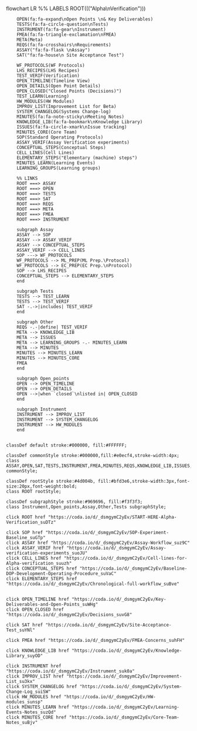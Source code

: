 flowchart LR
        %% LABELS 
        ROOT((("Alpha\nVerification")))
        
        OPEN(fa:fa-expand\nOpen Points \n& Key Deliverables)
        TESTS(fa:fa-circle-question\nTests)
        INSTRUMENT(fa:fa-gear\nInstrument)
        FMEA(fa:fa-triangle-exclamation\nFMEA)
        META(Meta)
        REQS(fa:fa-crosshairs\nRequirements)
        ASSAY("fa:fa-flask \nAssay")
        SAT("fa:fa-house\n Site Acceptance Test")
        
        WF_PROTOCOLS(WF Protocols)
        LHS_RECIPES(LHS Recipes)
        TEST_VERIF(Verification)
        OPEN_TIMELINE(Timeline View)
        OPEN_DETAILS(Open Point Details)
        OPEN_CLOSED("Closed Points (Decisions)")
        TEST_LEARN(Learning)
        HW_MODULES(HW Modules)
        IMPROV_LIST(Improvement List for Beta)
        SYSTEM_CHANGELOG(Systems Change-log)
        MINUTES(fa:fa-note-sticky\nMeeting Notes)
        KNOWLEDGE_LIB(fa:fa-bookmark\nKnowledge Library)
        ISSUES(fa:fa-circle-xmark\nIssue tracking)
        MINUTES_CORE(Core Team)
        SOP(Standard Operating Protocols)
        ASSAY_VERIF(Assay Verification experiments)
        CONCEPTUAL_STEPS(Conceptual Steps)
        CELL_LINES(Cell Lines)
        ELEMENTARY_STEPS("Elementary (machine) steps")
        MINUTES_LEARN(Learning Events)
        LEARNING_GROUPS(Learning groups)
    
        %% LINKS
        ROOT ===> ASSAY
        ROOT ===> OPEN
        ROOT ===> TESTS
        ROOT ===> SAT
        ROOT ===> REQS
        ROOT ===> META
        ROOT ===> FMEA
        ROOT ===> INSTRUMENT
    
        subgraph Assay
        ASSAY --> SOP
        ASSAY --> ASSAY_VERIF
        ASSAY --> CONCEPTUAL_STEPS
        ASSAY_VERIF --> CELL_LINES
        SOP ---> WF_PROTOCOLS
        WF_PROTOCOLS --> ML_PREP(ML Prep.\Protocol)
        WF_PROTOCOLS --> EC_PREP(EC Prep.\nProtocol)
        SOP --> LHS_RECIPES
        CONCEPTUAL_STEPS --> ELEMENTARY_STEPS
        end
    
        subgraph Tests
        TESTS --> TEST_LEARN
        TESTS --> TEST_VERIF
        SAT -.->|includes| TEST_VERIF
        end
        
        subgraph Other
        REQS -.-|define| TEST_VERIF
        META --> KNOWLEDGE_LIB
        META --> ISSUES
        META --> LEARNING_GROUPS -.- MINUTES_LEARN
        META --> MINUTES
        MINUTES --> MINUTES_LEARN
        MINUTES --> MINUTES_CORE
        FMEA
        end
    
        subgraph Open_points
        OPEN --> OPEN_TIMELINE
        OPEN --> OPEN_DETAILS
        OPEN -->|when `closed`\nlisted in| OPEN_CLOSED
        end
    
        subgraph Instrument
        INSTRUMENT --> IMPROV_LIST
        INSTRUMENT --> SYSTEM_CHANGELOG
        INSTRUMENT --> HW_MODULES
        end
        
    
    classDef default stroke:#000000, fill:#FFFFFF;
    
    classDef commonStyle stroke:#000000,fill:#e0ecf4,stroke-width:4px;
    class ASSAY,OPEN,SAT,TESTS,INSTRUMENT,FMEA,MINUTES,REQS,KNOWLEDGE_LIB,ISSUES,SOP,ASSAY_VERIF,CONCEPTUAL_STEPS commonStyle;
    
    classDef rootStyle stroke:#4d004b, fill:#bfd3e6,stroke-width:3px,font-size:20px,font-weight:bold;
    class ROOT rootStyle;
    
    classDef subgraphStyle stroke:#969696, fill:#f3f3f3;
    class Instrument,Open_points,Assay,Other,Tests subgraphStyle;
    
    click ROOT href "https://coda.io/d/_dsmgymC2yEv/START-HERE-Alpha-Verification_suDTz"
    
    click SOP href "https://coda.io/d/_dsmgymC2yEv/SOP-Experiment-Baseline_suGTp"
    click ASSAY href "https://coda.io/d/_dsmgymC2yEv/Assay-Workflow_suz9C"
    click ASSAY_VERIF href "https://coda.io/d/_dsmgymC2yEv/Assay-verification-experiments_suoJU"
    click CELL_LINES href "https://coda.io/d/_dsmgymC2yEv/Cell-lines-for-Alpha-verification_suuzh"
    click CONCEPTUAL_STEPS href "https://coda.io/d/_dsmgymC2yEv/Baseline-DOP-Development-Operating-Procedure_suVaC"
    click ELEMENTARY_STEPS href "https://coda.io/d/_dsmgymC2yEv/Chronological-full-workflow_suBve"

    
    click OPEN_TIMELINE href "https://coda.io/d/_dsmgymC2yEv/Key-Deliverables-and-Open-Points_suWHg"
    click OPEN_CLOSED href "https://coda.io/d/_dsmgymC2yEv/Decisions_suvG8"
    
    click SAT href "https://coda.io/d/_dsmgymC2yEv/Site-Acceptance-Test_suYNl"
    
    click FMEA href "https://coda.io/d/_dsmgymC2yEv/FMEA-Concerns_suhFH"
    
    click KNOWLEDGE_LIB href "https://coda.io/d/_dsmgymC2yEv/Knowledge-Library_suyOD"
    
    click INSTRUMENT href "https://coda.io/d/_dsmgymC2yEv/Instrument_suk0a"
    click IMPROV_LIST href "https://coda.io/d/_dsmgymC2yEv/Improvement-List_su3kx"
    click SYSTEM_CHANGELOG href "https://coda.io/d/_dsmgymC2yEv/System-Change-Log_suiSW"
    click HW_MODULES href "https://coda.io/d/_dsmgymC2yEv/HW-modules_sunsp"
    click MINUTES_LEARN href "https://coda.io/d/_dsmgymC2yEv/Learning-Events-Notes_suzQd"
    click MINUTES_CORE href "https://coda.io/d/_dsmgymC2yEv/Core-Team-Notes_suBjv"
